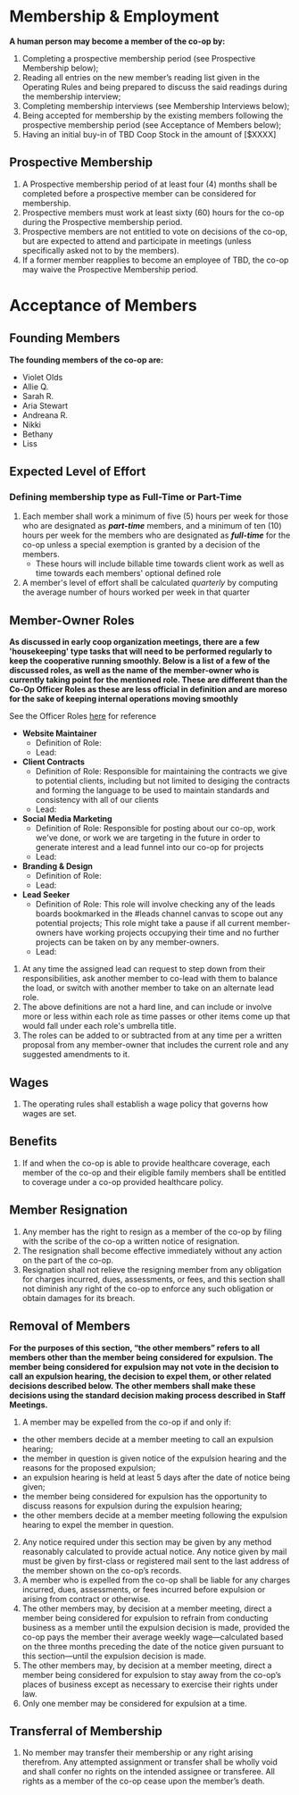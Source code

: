 # Membership & Employment

**A human person may become a member of the co-op by:**

1. Completing a prospective membership period (see Prospective Membership below);
2. Reading all entries on the new member’s reading list given in the Operating Rules and being prepared to discuss the said readings during the membership interview;
3. Completing membership interviews (see Membership Interviews below);
4. Being accepted for membership by the existing members following the prospective membership period (see Acceptance of Members below);
5. Having an initial buy-in of TBD Coop Stock in the amount of [$XXXX]

## Prospective Membership

1. A Prospective membership period of at least four (4) months shall be completed before a prospective member can be considered for membership.
2. Prospective members must work at least sixty (60) hours for the co-op during the Prospective membership period.
3. Prospective members are not entitled to vote on decisions of the co-op, but are expected to attend and participate in meetings (unless specifically asked not to by the members).
4. If a former member reapplies to become an employee of TBD, the co-op may waive the Prospective Membership period.

# Acceptance of Members

## Founding Members

**The founding members of the co-op are:**

- Violet Olds
- Allie Q.
- Sarah R.
- Aria Stewart
- Andreana R.
- Nikki
- Bethany
- Liss

## Expected Level of Effort

### Defining membership type as Full-Time or Part-Time

1. Each member shall work a minimum of five (5) hours per week for those who are designated as **_part-time_** members, and a minimum of ten (10) hours per week for the members who are designated as **_full-time_** for the co-op unless a special exemption is granted by a decision of the members.
   - These hours will include billable time towards client work as well as time towards each members' optional defined role
2. A member's level of effort shall be calculated _quarterly_ by computing the average number of hours worked per week in that quarter

## Member-Owner Roles

**As discussed in early coop organization meetings, there are a few 'housekeeping' type tasks that will need to be performed regularly to keep the cooperative running smoothly. Below is a list of a few of the discussed roles, as well as the name of the member-owner who is currently taking point for the mentioned role. These are different than the Co-Op Officer Roles as these are less official in definition and are moreso for the sake of keeping internal operations moving smoothly**

See the Officer Roles [here](./officers.md) for reference

- **Website Maintainer**
  - Definition of Role:
  - Lead:
- **Client Contracts**
  - Definition of Role: Responsible for maintaining the contracts we give to potential clients, including but not limited to desiging the contracts and forming the language to be used to maintain standards and consistency with all of our clients
  - Lead:
- **Social Media Marketing**
  - Definition of Role: Responsible for posting about our co-op, work we've done, or work we are targeting in the future in order to generate interest and a lead funnel into our co-op for projects
  - Lead:
- **Branding & Design**
  - Definition of Role:
  - Lead:
- **Lead Seeker**
  - Definition of Role: This role will involve checking any of the leads boards bookmarked in the #leads channel canvas to scope out any potential projects; This role might take a pause if all current member-owners have working projects occupying their time and no further projects can be taken on by any member-owners.
  - Lead:

1. At any time the assigned lead can request to step down from their responsibilities, ask another member to co-lead with them to balance the load, or switch with another member to take on an alternate lead role.
2. The above definitions are not a hard line, and can include or involve more or less within each role as time passes or other items come up that would fall under each role's umbrella title.
3. The roles can be added to or subtracted from at any time per a written proposal from any member-owner that includes the current role and any suggested amendments to it.

## Wages

1. The operating rules shall establish a wage policy that governs how wages are set.

## Benefits

1. If and when the co-op is able to provide healthcare coverage, each member of the co-op and their eligible family members shall be entitled to coverage under a co-op provided healthcare policy.

## Member Resignation

1. Any member has the right to resign as a member of the co-op by filing with the scribe of the co-op a written notice of resignation.
2. The resignation shall become effective immediately without any action on the part of the co-op.
3. Resignation shall not relieve the resigning member from any obligation for charges incurred, dues, assessments, or fees, and this section shall not diminish any right of the co-op to enforce any such obligation or obtain damages for its breach.

## Removal of Members

**For the purposes of this section, “the other members” refers to all members other than the member being considered for expulsion. The member being considered for expulsion may not vote in the decision to call an expulsion hearing, the decision to expel them, or other related decisions described below. The other members shall make these decisions using the standard decision making process described in Staff Meetings.**

1. A member may be expelled from the co-op if and only if:

- the other members decide at a member meeting to call an expulsion hearing;
- the member in question is given notice of the expulsion hearing and the reasons for the proposed expulsion;
- an expulsion hearing is held at least 5 days after the date of notice being given;
- the member being considered for expulsion has the opportunity to discuss reasons for expulsion during the expulsion hearing;
- the other members decide at a member meeting following the expulsion hearing to expel the member in question.

2. Any notice required under this section may be given by any method reasonably calculated to provide actual notice. Any notice given by mail must be given by first-class or registered mail sent to the last address of the member shown on the co-op’s records.
3. A member who is expelled from the co-op shall be liable for any charges incurred, dues, assessments, or fees incurred before expulsion or arising from contract or otherwise.
4. The other members may, by decision at a member meeting, direct a member being considered for expulsion to refrain from conducting business as a member until the expulsion decision is made, provided the co-op pays the member their average weekly wage—calculated based on the three months preceding the date of the notice given pursuant to this section—until the expulsion decision is made.
5. The other members may, by decision at a member meeting, direct a member being considered for expulsion to stay away from the co-op’s places of business except as necessary to exercise their rights under law.
6. Only one member may be considered for expulsion at a time.

## Transferral of Membership

1. No member may transfer their membership or any right arising therefrom. Any attempted assignment or transfer shall be wholly void and shall confer no rights on the intended assignee or transferee. All rights as a member of the co-op cease upon the member’s death.
